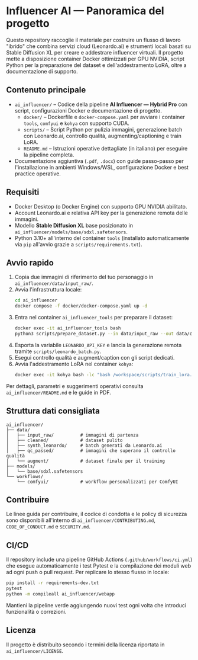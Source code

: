 # Influencer AI — Panoramica del progetto

Questo repository raccoglie il materiale per costruire un flusso di lavoro "ibrido" che combina servizi cloud (Leonardo.ai) e strumenti locali basati su Stable Diffusion XL per creare e addestrare influencer virtuali. Il progetto mette a disposizione container Docker ottimizzati per GPU NVIDIA, script Python per la preparazione del dataset e dell'addestramento LoRA, oltre a documentazione di supporto.

## Contenuto principale

- `ai_influencer/` – Codice della pipeline **AI Influencer — Hybrid Pro** con script, configurazioni Docker e documentazione di progetto.
  - `docker/` – Dockerfile e `docker-compose.yaml` per avviare i container `tools`, `comfyui` e `kohya` con supporto CUDA.
  - `scripts/` – Script Python per pulizia immagini, generazione batch con Leonardo.ai, controllo qualità, augmenting/captioning e train LoRA.
  - `README.md` – Istruzioni operative dettagliate (in italiano) per eseguire la pipeline completa.
- Documentazione aggiuntiva (`.pdf`, `.docx`) con guide passo-passo per l'installazione in ambienti Windows/WSL, configurazione Docker e best practice operative.

## Requisiti

- Docker Desktop (o Docker Engine) con supporto GPU NVIDIA abilitato.
- Account Leonardo.ai e relativa API key per la generazione remota delle immagini.
- Modello **Stable Diffusion XL** base posizionato in `ai_influencer/models/base/sdxl.safetensors`.
- Python 3.10+ all'interno del container `tools` (installato automaticamente via `pip` all'avvio grazie a `scripts/requirements.txt`).

## Avvio rapido

1. Copia due immagini di riferimento del tuo personaggio in `ai_influencer/data/input_raw/`.
2. Avvia l'infrastruttura locale:
   ```bash
   cd ai_influencer
   docker compose -f docker/docker-compose.yaml up -d
   ```
3. Entra nel container `ai_influencer_tools` per preparare il dataset:
   ```bash
   docker exec -it ai_influencer_tools bash
   python3 scripts/prepare_dataset.py --in data/input_raw --out data/cleaned --do_rembg --do_facecrop
   ```
4. Esporta la variabile `LEONARDO_API_KEY` e lancia la generazione remota tramite `scripts/leonardo_batch.py`.
5. Esegui controllo qualità e augment/caption con gli script dedicati.
6. Avvia l'addestramento LoRA nel container `kohya`:
   ```bash
   docker exec -it kohya bash -lc "bash /workspace/scripts/train_lora.sh"
   ```

Per dettagli, parametri e suggerimenti operativi consulta `ai_influencer/README.md` e le guide in PDF.

## Struttura dati consigliata

```
ai_influencer/
├── data/
│   ├── input_raw/          # immagini di partenza
│   ├── cleaned/            # dataset pulito
│   ├── synth_leonardo/     # batch generati da Leonardo.ai
│   ├── qc_passed/          # immagini che superano il controllo qualità
│   └── augment/            # dataset finale per il training
├── models/
│   └── base/sdxl.safetensors
└── workflows/
    └── comfyui/            # workflow personalizzati per ComfyUI
```

## Contribuire

Le linee guida per contribuire, il codice di condotta e le policy di sicurezza sono disponibili all'interno di `ai_influencer/CONTRIBUTING.md`, `CODE_OF_CONDUCT.md` e `SECURITY.md`.

## CI/CD

Il repository include una pipeline GitHub Actions (`.github/workflows/ci.yml`) che esegue automaticamente i test Pytest e la compilazione dei moduli web ad ogni push o pull request. Per replicare lo stesso flusso in locale:

```bash
pip install -r requirements-dev.txt
pytest
python -m compileall ai_influencer/webapp
```

Mantieni la pipeline verde aggiungendo nuovi test ogni volta che introduci funzionalità o correzioni.

## Licenza

Il progetto è distribuito secondo i termini della licenza riportata in `ai_influencer/LICENSE`.
